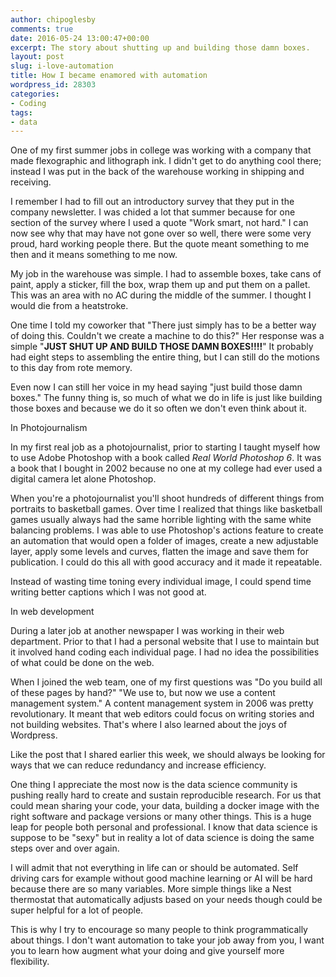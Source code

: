 ```yaml
---
author: chipoglesby
comments: true
date: 2016-05-24 13:00:47+00:00
excerpt: The story about shutting up and building those damn boxes.
layout: post
slug: i-love-automation
title: How I became enamored with automation
wordpress_id: 28303
categories:
- Coding
tags:
- data
---
```


One of my first summer jobs in college was working with a company that made flexographic and lithograph ink. I didn't get to do anything cool there; instead I was put in the back of the warehouse working in shipping and receiving.

I remember I had to fill out an introductory survey that they put in the company newsletter. I was chided a lot that summer because for one section of the survey where I used a quote "Work smart, not hard." I can now see why that may have not gone over so well, there were some very proud, hard working people there. But the quote meant something to me then and it means something to me now.

My job in the warehouse was simple. I had to assemble boxes, take cans of paint, apply a sticker, fill the box, wrap them up and put them on a pallet. This was an area with no AC during the middle of the summer. I thought I would die from a heatstroke.

One time I told my coworker that "There just simply has to be a better way of doing this. Couldn't we create a machine to do this?" Her response was a simple "**JUST SHUT UP AND BUILD THOSE DAMN BOXES!!!!**" It probably had eight steps to assembling the entire thing, but I can still do the motions to this day from rote memory.

Even now I can still her voice in my head saying "just build those damn boxes." The funny thing is, so much of what we do in life is just like building those boxes and because we do it so often we don't even think about it.

In Photojournalism

In my first real job as a photojournalist, prior to starting I taught myself how to use Adobe Photoshop with a book called _Real World Photoshop 6_. It was a book that I bought in 2002 because no one at my college had ever used a digital camera let alone Photoshop.

When you're a photojournalist you'll shoot hundreds of different things from portraits to basketball games. Over time I realized that things like basketball games usually always had the same horrible lighting with the same white balancing problems. I was able to use Photoshop's actions feature to create an automation that would open a folder of images, create a new adjustable layer, apply some levels and curves, flatten the image and save them for publication. I could do this all with good accuracy and it made it repeatable.

Instead of wasting time toning every individual image, I could spend time writing better captions which I was not good at.

In web development

During a later job at another newspaper I was working in their web department. Prior to that I had a personal website that I use to maintain but it involved hand coding each individual page. I had no idea the possibilities of what could be done on the web.

When I joined the web team, one of my first questions was "Do you build all of these pages by hand?" "We use to, but now we use a content management system." A content management system in 2006 was pretty revolutionary. It meant that web editors could focus on writing stories and not building websites. That's where I also learned about the joys of Wordpress.

Like the post that I shared earlier this week, we should always be looking for ways that we can reduce redundancy and increase efficiency.

One thing I appreciate the most now is the data science community is pushing really hard to create and sustain reproducible research. For us that could mean sharing your code, your data, building a docker image with the right software and package versions or many other things. This is a huge leap for people both personal and professional. I know that data science is suppose to be "sexy" but in reality a lot of data science is doing the same steps over and over again.

I will admit that not everything in life can or should be automated. Self driving cars for example without good machine learning or AI will be hard because there are so many variables. More simple things like a Nest thermostat that automatically adjusts based on your needs though could be super helpful for a lot of people.

This is why I try to encourage so many people to think programmatically about things. I don't want automation to take your job away from you, I want you to learn how augment what your doing and give yourself more flexibility.
